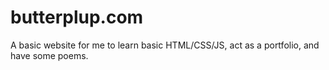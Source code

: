 # butterplup.com
A basic website for me to learn basic HTML/CSS/JS, act as a portfolio, and have some poems.
